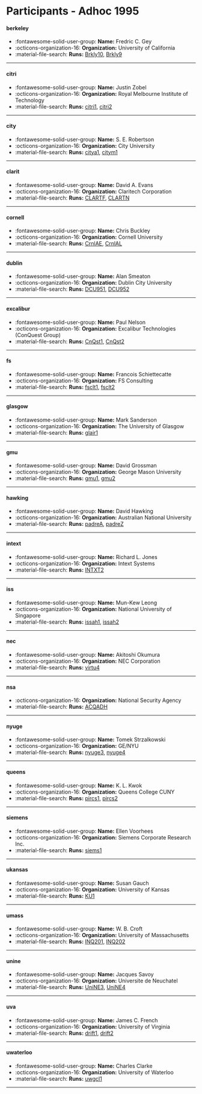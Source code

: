 # Participants - Adhoc 1995 

#### berkeley
 - :fontawesome-solid-user-group: **Name:** Fredric C. Gey
 - :octicons-organization-16: **Organization:** University of California
 - :material-file-search: **Runs:** [Brkly10](./runs.md#brkly10), [Brkly9](./runs.md#brkly9) 

---
#### citri
 - :fontawesome-solid-user-group: **Name:** Justin Zobel
 - :octicons-organization-16: **Organization:** Royal Melbourne Institute of Technology
 - :material-file-search: **Runs:** [citri1](./runs.md#citri1), [citri2](./runs.md#citri2) 

---
#### city
 - :fontawesome-solid-user-group: **Name:** S. E. Robertson
 - :octicons-organization-16: **Organization:** City University
 - :material-file-search: **Runs:** [citya1](./runs.md#citya1), [citym1](./runs.md#citym1) 

---
#### clarit
 - :fontawesome-solid-user-group: **Name:** David A. Evans
 - :octicons-organization-16: **Organization:** Claritech Corporation
 - :material-file-search: **Runs:** [CLARTF](./runs.md#clartf), [CLARTN](./runs.md#clartn) 

---
#### cornell
 - :fontawesome-solid-user-group: **Name:** Chris Buckley
 - :octicons-organization-16: **Organization:** Cornell University
 - :material-file-search: **Runs:** [CrnlAE](./runs.md#crnlae), [CrnlAL](./runs.md#crnlal) 

---
#### dublin
 - :fontawesome-solid-user-group: **Name:** Alan Smeaton
 - :octicons-organization-16: **Organization:** Dublin City University  
 - :material-file-search: **Runs:** [DCU951](./runs.md#dcu951), [DCU952](./runs.md#dcu952) 

---
#### excalibur
 - :fontawesome-solid-user-group: **Name:** Paul Nelson
 - :octicons-organization-16: **Organization:** Excalibur Technologies (ConQuest Group)
 - :material-file-search: **Runs:** [CnQst1](./runs.md#cnqst1), [CnQst2](./runs.md#cnqst2) 

---
#### fs
 - :fontawesome-solid-user-group: **Name:** Francois Schiettecatte
 - :octicons-organization-16: **Organization:** FS Consulting
 - :material-file-search: **Runs:** [fsclt1](./runs.md#fsclt1), [fsclt2](./runs.md#fsclt2) 

---
#### glasgow
 - :fontawesome-solid-user-group: **Name:** Mark Sanderson
 - :octicons-organization-16: **Organization:** The University of Glasgow 
 - :material-file-search: **Runs:** [glair1](./runs.md#glair1) 

---
#### gmu
 - :fontawesome-solid-user-group: **Name:** David Grossman
 - :octicons-organization-16: **Organization:** George Mason University
 - :material-file-search: **Runs:** [gmu1](./runs.md#gmu1), [gmu2](./runs.md#gmu2) 

---
#### hawking
 - :fontawesome-solid-user-group: **Name:** David Hawking
 - :octicons-organization-16: **Organization:** Australian National University
 - :material-file-search: **Runs:** [padreA](./runs.md#padrea), [padreZ](./runs.md#padrez) 

---
#### intext
 - :fontawesome-solid-user-group: **Name:** Richard L. Jones
 - :octicons-organization-16: **Organization:** Intext Systems
 - :material-file-search: **Runs:** [INTXT2](./runs.md#intxt2) 

---
#### iss
 - :fontawesome-solid-user-group: **Name:** Mun-Kew Leong
 - :octicons-organization-16: **Organization:** National University of Singapore
 - :material-file-search: **Runs:** [issah1](./runs.md#issah1), [issah2](./runs.md#issah2) 

---
#### nec
 - :fontawesome-solid-user-group: **Name:** Akitoshi Okumura
 - :octicons-organization-16: **Organization:** NEC Corporation
 - :material-file-search: **Runs:** [virtu4](./runs.md#virtu4) 

---
#### nsa
 - :octicons-organization-16: **Organization:** National Security Agency
 - :material-file-search: **Runs:** [ACQADH](./runs.md#acqadh) 

---
#### nyuge
 - :fontawesome-solid-user-group: **Name:** Tomek Strzalkowski
 - :octicons-organization-16: **Organization:** GE/NYU
 - :material-file-search: **Runs:** [nyuge3](./runs.md#nyuge3), [nyuge4](./runs.md#nyuge4) 

---
#### queens
 - :fontawesome-solid-user-group: **Name:** K. L. Kwok
 - :octicons-organization-16: **Organization:** Queens College CUNY 
 - :material-file-search: **Runs:** [pircs1](./runs.md#pircs1), [pircs2](./runs.md#pircs2) 

---
#### siemens
 - :fontawesome-solid-user-group: **Name:** Ellen Voorhees
 - :octicons-organization-16: **Organization:** Siemens Corporate Research Inc.
 - :material-file-search: **Runs:** [siems1](./runs.md#siems1) 

---
#### ukansas
 - :fontawesome-solid-user-group: **Name:** Susan Gauch
 - :octicons-organization-16: **Organization:** University of Kansas
 - :material-file-search: **Runs:** [KU1](./runs.md#ku1) 

---
#### umass
 - :fontawesome-solid-user-group: **Name:** W. B. Croft
 - :octicons-organization-16: **Organization:** University of Massachusetts
 - :material-file-search: **Runs:** [INQ201](./runs.md#inq201), [INQ202](./runs.md#inq202) 

---
#### unine
 - :fontawesome-solid-user-group: **Name:** Jacques Savoy
 - :octicons-organization-16: **Organization:** Universite de Neuchatel
 - :material-file-search: **Runs:** [UniNE3](./runs.md#unine3), [UniNE4](./runs.md#unine4) 

---
#### uva
 - :fontawesome-solid-user-group: **Name:** James C. French
 - :octicons-organization-16: **Organization:** University of Virginia 
 - :material-file-search: **Runs:** [drift1](./runs.md#drift1), [drift2](./runs.md#drift2) 

---
#### uwaterloo
 - :fontawesome-solid-user-group: **Name:** Charles Clarke
 - :octicons-organization-16: **Organization:** University of Waterloo 
 - :material-file-search: **Runs:** [uwgcl1](./runs.md#uwgcl1) 

---
